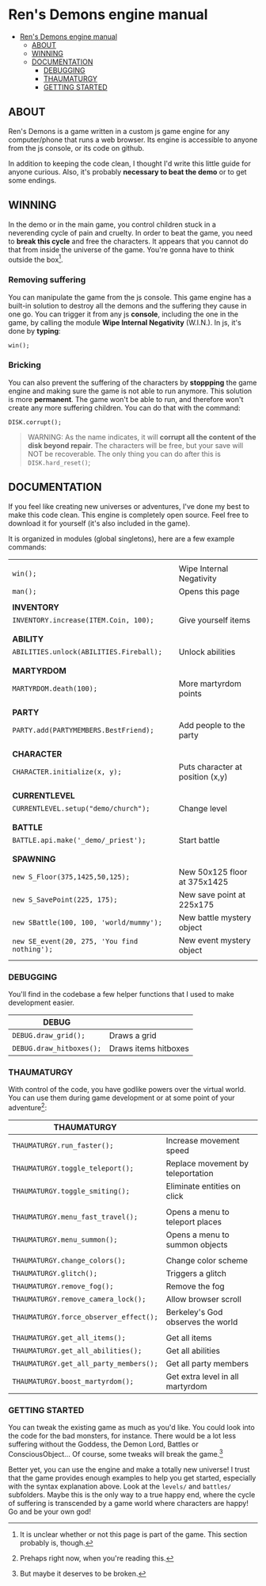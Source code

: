 # Ren's Demons engine manual

- [Ren's Demons engine manual](#ren-s-demons-engine-manual)
  * [ABOUT](#ABOUT)
  * [WINNING](#WINNING)
  * [DOCUMENTATION](#DOCUMENTATION)
    * [DEBUGGING](#DEBUGGING)
    * [THAUMATURGY](#THAUMATURGY)
    * [GETTING STARTED](#GETTING-STARTED)

## ABOUT

Ren's Demons is a game written in a custom js game engine for any computer/phone that runs a web browser. Its engine is accessible to anyone from the js console, or its code on github.

In addition to keeping the code clean, I thought I'd write this little guide for anyone curious. Also, it's probably **necessary to beat the demo** or to get some endings.

## WINNING

In the demo or in the main game, you control children stuck in a neverending cycle of pain and cruelty. In order to beat the game, you need to **break this cycle** and free the characters. It appears that you cannot do that from inside the universe of the game. You're gonna have to think outside the box[^1].

### Removing suffering

You can manipulate the game from the js console. This game engine has a built-in solution to destroy all the demons and the suffering they cause in one go. You can trigger it from any js **console**, including the one in the game, by calling the module **Wipe Internal Negativity** (W.I.N.). In js, it's done by **typing**:

`win();`

### Bricking

You can also prevent the suffering of the characters by **stoppping** the game engine and making sure the game is not able to run anymore. This solution is more **permanent**. The game won't be able to run, and therefore won't create any more suffering children. You can do that with the command:

`DISK.corrupt();`

> WARNING: As the name indicates, it will **corrupt all the content of the disk beyond repair**. The characters will be free, but your save will NOT be recoverable. The only thing you can do after this is `DISK.hard_reset()`;

## DOCUMENTATION

If you feel like creating new universes or adventures, I've done my best to make this code clean. This engine is completely open source. Feel free to download it for yourself (it's also included in the game).

It is organized in modules (global singletons), here are a few example commands:

|                                               |                                   |
|-----------------------------------------------|-----------------------------------|
|                                               |                                   |
| `win();`                                      | Wipe Internal Negativity          |
| `man();`                                      | Opens this page                   |
|                                               |                                   |
| **INVENTORY**                                 |                                   |
| `INVENTORY.increase(ITEM.Coin, 100);`         | Give yourself items               |
|                                               |                                   |
|                                               |                                   |
| **ABILITY**                                   |                                   |
| `ABILITIES.unlock(ABILITIES.Fireball);`       | Unlock abilities                  |
|                                               |                                   |
|                                               |                                   |
| **MARTYRDOM**                                 |                                   |
| `MARTYRDOM.death(100);`                       | More martyrdom points             |
|                                               |                                   |
|                                               |                                   |
| **PARTY**                                     |                                   |
| `PARTY.add(PARTYMEMBERS.BestFriend);`         | Add people to the party           |
|                                               |                                   |
|                                               |                                   |
| **CHARACTER**                                 |                                   |
| `CHARACTER.initialize(x, y);`                 | Puts character at position (x,y)  |
|                                               |                                   |
|                                               |                                   |
| **CURRENTLEVEL**                              |                                   |
| `CURRENTLEVEL.setup("demo/church");`          | Change level                      |
|                                               |                                   |
|                                               |                                   |
| **BATTLE**                                    |                                   |
| `BATTLE.api.make('_demo/_priest');`           | Start battle                      |
|                                               |                                   |
|                                               |                                   |
| **SPAWNING**                                  |                                   |
| `new S_Floor(375,1425,50,125);`               | New 50x125 floor at 375x1425      |
| `new S_SavePoint(225, 175);`                  | New save point at 225x175         |
| `new SBattle(100, 100, 'world/mummy');`       | New battle mystery object         |
| `new SE_event(20, 275, 'You find nothing');`  | New event mystery object          |
|                                               |                                   |

### DEBUGGING

You'll find in the codebase a few helper functions that I used to make development easier.

| **DEBUG**                                     |                                   |
|-----------------------------------------------|-----------------------------------|
| `DEBUG.draw_grid();`                          | Draws a grid                      |
| `DEBUG.draw_hitboxes();`                      | Draws items hitboxes              |


### THAUMATURGY

With control of the code, you have godlike powers over the virtual world. You can use them during game development or at some point of your adventure[^2]:

| **THAUMATURGY**                               |                                   |
|-----------------------------------------------|-----------------------------------|
| `THAUMATURGY.run_faster();`                   | Increase movement speed           |
| `THAUMATURGY.toggle_teleport();`              | Replace movement by teleportation |
| `THAUMATURGY.toggle_smiting();`               | Eliminate entities on click       |
|                                               |                                   |
| `THAUMATURGY.menu_fast_travel();`             | Opens a menu to teleport places   |
| `THAUMATURGY.menu_summon();`                  | Opens a menu to summon objects    |
|                                               |                                   |
| `THAUMATURGY.change_colors();`                | Change color scheme               |
| `THAUMATURGY.glitch();`                       | Triggers a glitch                 |
| `THAUMATURGY.remove_fog();`                   | Remove the fog                    |
| `THAUMATURGY.remove_camera_lock();`           | Allow browser scroll              |
| `THAUMATURGY.force_observer_effect();`        | Berkeley's God observes the world |
|                                               |                                   |
| `THAUMATURGY.get_all_items();`                | Get all items                     |
| `THAUMATURGY.get_all_abilities();`            | Get all abilities                 |
| `THAUMATURGY.get_all_party_members();`        | Get all party members             |
| `THAUMATURGY.boost_martyrdom();`              | Get extra level in all martyrdom  |


### GETTING STARTED

You can tweak the existing game as much as you'd like. You could look into the code for the bad monsters, for instance. There would be a lot less suffering without the Goddess, the Demon Lord, Battles or ConsciousObject... Of course, some tweaks will break the game.[^3]

Better yet, you can use the engine and make a totally new universe! I trust that the game provides enough examples to help you get started, especially with the syntax explanation above. Look at the `levels/` and `battles/` subfolders. Maybe this is the only way to a true happy end, where the cycle of suffering is transcended by a game world where characters are happy! Go and be your own god!


[^1]: It is unclear whether or not this page is part of the game. This section probably is, though.
[^2]: Prehaps right now, when you're reading this.
[^3]: But maybe it deserves to be broken.
